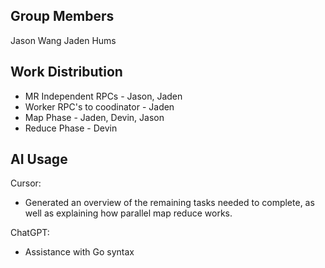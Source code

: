 ## Group Members

Jason Wang
Jaden Hums

## Work Distribution
-   MR Independent RPCs - Jason, Jaden
-   Worker RPC's to coodinator - Jaden
-   Map Phase - Jaden, Devin, Jason
-   Reduce Phase - Devin

## AI Usage

Cursor: 
-   Generated an overview of the remaining tasks needed to complete, as well as explaining how parallel map reduce works.

ChatGPT:
-   Assistance with Go syntax
